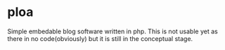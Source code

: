 ploa
====

Simple embedable blog software written in php. This is not usable yet as there in no code(obviously) but it is still in the conceptual stage. 
